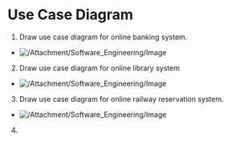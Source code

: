 # **Use Case Diagram**
1. Draw use case diagram for online banking system. 
- ![/Attachment/Software_Engineering/Image](Online_Banking_System.png)
2. Draw use case diagram for online library system 
- ![/Attachment/Software_Engineering/Image](Online_Library_System.png)
3. Draw use case diagram for online railway reservation system.
- ![/Attachment/Software_Engineering/Image](Online_Railway_Reservation_System.png)
4. 